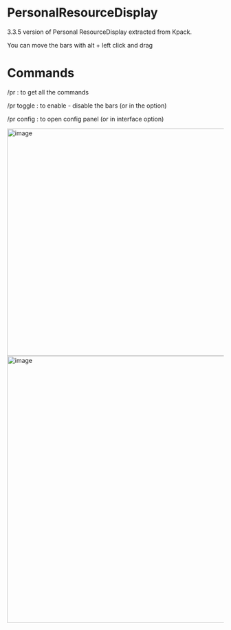 # PersonalResourceDisplay
3.3.5 version of Personal ResourceDisplay extracted from Kpack.

You can move the bars with alt + left click and drag

# Commands
/pr : to get all the commands

/pr toggle : to enable - disable the bars (or in the option)

/pr config : to open config panel (or in interface option)

<img width="917" height="527" alt="image" src="https://github.com/user-attachments/assets/ab2fff81-288a-4831-9a7b-d792402d59ac" />

<img width="871" height="619" alt="image" src="https://github.com/user-attachments/assets/dfe4fdca-0086-4959-8dcb-36ad38d9d894" />
